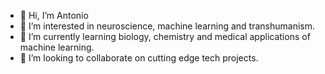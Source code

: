 - 👋 Hi, I’m Antonio
- 👀 I’m interested in neuroscience, machine learning and transhumanism.
- 🌱 I’m currently learning biology, chemistry and medical applications of machine learning.
- 💞️ I’m looking to collaborate on cutting edge tech projects.
